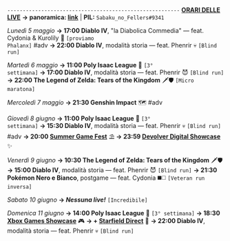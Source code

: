 <code>--------------------------------------------------------</code>
<b><u>ORARI DELLE LIVE</u></b>
<b>→ panoramica: <a href="https://trello.com/b/iKwdSGf3/sabaku">link</a></b> | <b>PIL:</b> <code>Sabaku_no_Fellers#9341</code>

<i>Lunedì 5 maggio</i>
<b>→ 17:00 Diablo IV</b>, "la Diabolica Commedia" — feat. Cydonia & Kurolily 📜 <code>[proviamo Phalanx]</code> #adv
<b>→ 22:00 Diablo IV</b>, modalità storia — feat. Phenrir 💀 <code>[Blind run]</code> 

<i>Martedì 6 maggio</i>
<b>→ 11:00 Poly Isaac League</b> 🏉 <code>[3° settimana]</code> 
<b>→ 17:00 Diablo IV</b>, modalità storia — feat. Phenrir 😈 <code>[Blind run]</code> 
<b>→ 22:00 The Legend of Zelda: Tears of the Kingdom</b> 🗡️🛡️ <code>[Micro maratona]</code>

<i>Mercoledì 7 maggio</i>
<b>→ 21:30 Genshin Impact</b> 🗺️ #adv

<i>Giovedì 8 giugno</i>
<b>→ 11:00 Poly Isaac League</b> 🏉 <code>[3° settimana]</code> 
<b>→ 15:30 Diablo IV</b>, modalità storia — feat. Phenrir 💀 <code>[Blind run]</code> #adv
<b>→ 20:00 <u>Summer Game Fest</u></b> ⛱️
<b>→ 23:59 <u>Devolver Digital Showcase</u></b> ✨

<i>Venerdì 9 giugno</i>
<b>→ 10:30 The Legend of Zelda: Tears of the Kingdom</b> 🗡️🛡️
<b>→ 15:00 Diablo IV</b>, modalità storia — feat. Phenrir 😈 <code>[Blind run]</code> 
<b>→ 21:30 Pokémon Nero e Bianco</b>, postgame — feat. Cydonia ◼️◻️ <code>[Veteran run inversa]</code>

<i>Sabato 10 giugno</i>
<b>→ <i>Nessuna live!</i></b> <code>[Incredibile]</code>

<i>Domenica 11 giugno</i>
<b>→ 14:00 Poly Isaac League</b> 🏉 <code>[3° settimana]</code> 
<b>→ 18:30 <u>Xbox Games Showcase</u></b> 🎮 
<b>→ + <u>Starfield Direct</u></b> 🌌
<b>→ 22:00 Diablo IV</b>, modalità storia — feat. Phenrir 💀 <code>[Blind run]</code>
